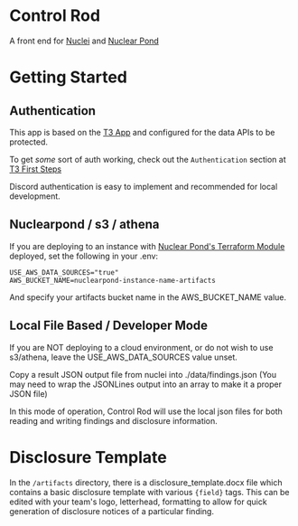 # Control Rod

A front end for [Nuclei](https://github.com/projectdiscovery/nuclei) and [Nuclear Pond](https://github.com/DevSecOpsDocs/nuclearpond)

# Getting Started

## Authentication

This app is based on the [T3 App](https://create.t3.gg/) and configured for the data APIs to be protected.

To get _some_ sort of auth working, check out the `Authentication` section at [T3 First Steps](https://create.t3.gg/en/usage/first-steps)

Discord authentication is easy to implement and recommended for local development.

## Nuclearpond / s3 / athena

If you are deploying to an instance with [Nuclear Pond's Terraform Module](https://github.com/DevSecOpsDocs/terraform-nuclear-pond) deployed, set the following in your .env:

```
USE_AWS_DATA_SOURCES="true"
AWS_BUCKET_NAME=nuclearpond-instance-name-artifacts
```

And specify your artifacts bucket name in the AWS_BUCKET_NAME value.

## Local File Based / Developer Mode

If you are NOT deploying to a cloud environment, or do not wish to use s3/athena, leave the USE_AWS_DATA_SOURCES value unset.

Copy a result JSON output file from nuclei into ./data/findings.json (You may need to wrap the JSONLines output into an array to make it a proper JSON file)

In this mode of operation, Control Rod will use the local json files for both reading and writing findings and disclosure information.

# Disclosure Template

In the `/artifacts` directory, there is a disclosure_template.docx file which contains a basic disclosure template with various `{field}` tags. This can be edited with your team's logo, letterhead, formatting to allow for quick generation of disclosure notices of a particular finding.
